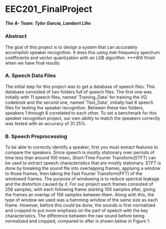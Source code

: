 # EEC201_FinalProject
##### The A- Team: Tyler Garcia, Lambert Lihe
### Abstract
The goal of this project is to design a system that can accurately accomplish speaker recognition. It does this using 
mel-frequency spectrum coefficients and vector quantization with an LGB algorithm. ***Will finish when we have final results

### A. Speech Data Files
The initial step for this project was to get a database of speech files. This database consisted of two folders full of speech files. 
The first one was initially with 11 speech files, named 'Training_Data' for training the VQ codebook and the second one, named 'Test_Data', 
initially had 8 speech files for testing the speaker recognition. Between these two folders, speakers 1 through 8 correlated to each other. To
set a benchmark for this speaker recognition project, our own ability to match the speakers correctly was tested with an accuracy of 31.25%. 

### B. Speech Preprocessing
To be able to correctly identify a speaker, first you must extract features to compare the speakers. Since speech is mostly stationary over periods of time less than 
around 100 msec, Short-Time Fourier Transform(STFT) can be used to extract speech characteristics that are mostly stationary. STFT is done by breaking the sound file 
into overlapping frames, applying a window to those frames, then taking the Fast Fourier Transform(FFT) of the windowed frames. The purpose of windowing is to reduce 
spectral leakage and the distortion caused by it. For our project each frames consisted of 256 samples, with each following frame starting 100 samples after, giving the 
frames an overlap of 156 samples between them. Along with this, the type of window we used was a hamming window of the same size as each frame. However, before this 
could be done, the sounds is first normalized and cropped to put more emphasis on the part of speech with the key characteristics. The difference between the raw sound 
before being normalized and cropped, compared to after is shown below in Figure 1.

